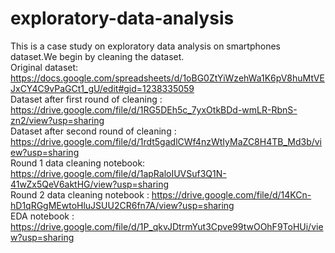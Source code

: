 ﻿# exploratory-data-analysis</br>
 This is a case study on exploratory data analysis on smartphones dataset.We begin by cleaning the dataset.</br>
 Original dataset: https://docs.google.com/spreadsheets/d/1oBG0ZtYiWzehWa1K6pV8huMtVEJxCY4C9vPaGCt1_gU/edit#gid=1238335059</br>
 Dataset after first round of cleaning : https://drive.google.com/file/d/1RG5DEh5c_7yxOtkBDd-wmLR-RbnS-zn2/view?usp=sharing</br>
 Dataset after second round of cleaning : https://drive.google.com/file/d/1rdt5gadlCWf4nzWtIyMaZC8H4TB_Md3b/view?usp=sharing</br>
 Round 1 data cleaning notebook: https://drive.google.com/file/d/1apRaloIUVSuf3Q1N-41wZx5QeV6aktHG/view?usp=sharing</br>
 Round 2 data cleaning notebook : https://drive.google.com/file/d/14KCn-hD1qRGgMEwtoHluJSUU2CR6fn7A/view?usp=sharing</br>
 EDA notebook : https://drive.google.com/file/d/1P_qkvJDtrmYut3Cpve99twOOhF9ToHUi/view?usp=sharing

